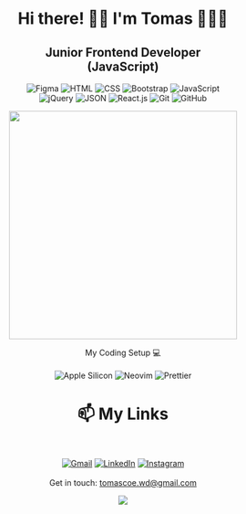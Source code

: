 <h1 align='center'>
  Hi there! 👋🏼 I'm Tomas 👨🏻‍💻
</h1>

<h2 align='center'>
  Junior Frontend Developer 
  <br>
  (JavaScript)
</h2>

<p align='center'>
  <img src='https://img.shields.io/badge/Figma-F24E1E?style=for-the-badge&logo=figma&logoColor=white' alt='Figma'/>
  <img src='https://img.shields.io/badge/HTML5-E34F26?style=for-the-badge&logo=html5&logoColor=white' alt='HTML'/>
  <img src='https://img.shields.io/badge/CSS3-1572B6?style=for-the-badge&logo=css3&logoColor=white' alt='CSS'/>
  <img src='https://img.shields.io/badge/Bootstrap-563D7C?style=for-the-badge&logo=bootstrap&logoColor=white' alt='Bootstrap'/>
  <img src='https://img.shields.io/badge/JavaScript-323330?style=for-the-badge&logo=javascript&logoColor=F7DF1E' alt='JavaScript'/>
  <br>
  <img src='https://img.shields.io/badge/jQuery-0769AD?style=for-the-badge&logo=jquery&logoColor=white' alt='jQuery'/>
  <img src='https://img.shields.io/badge/json-5E5C5C?style=for-the-badge&logo=json&logoColor=white' alt='JSON'/>
  <img src='https://img.shields.io/badge/React-20232A?style=for-the-badge&logo=react&logoColor=61DAFB' alt='React.js'/>
  <img src='https://img.shields.io/badge/GIT-E44C30?style=for-the-badge&logo=git&logoColor=white' alt='Git'/>
  <img src='https://img.shields.io/badge/GitHub-100000?style=for-the-badge&logo=github&logoColor=white' alt='GitHub'/>
</p>

<p align='center'>
  <a href="#"><img src="https://github-readme-stats.vercel.app/api?username=tomascoe&show_icons=true&count_private=true&theme=dark" width="400"></a>
</p>

<p align='center'>
  My Coding Setup 💻
  <br>
  <br>
  <img src='https://img.shields.io/badge/apple%20silicon-333333?style=for-the-badge&logo=apple&logoColor=white' alt='Apple Silicon'/>
  <img src='https://img.shields.io/badge/NeoVim-%2357A143.svg?&style=for-the-badge&logo=neovim&logoColor=white' alt='Neovim'/>
  <img src='https://img.shields.io/badge/prettier-1A2C34?style=for-the-badge&logo=prettier&logoColor=F7BA3E' alt='Prettier'/>
</p>


<h1 align='center'>📫 My Links</h1>
<br>
 <p align='center'>
    <a href='mailto:tomascoe.wd@gmail.com'><img src='https://img.shields.io/badge/Gmail-D14836?style=for-the-badge&logo=gmail&logoColor=white' alt='Gmail'/></a>
    <a href='https://www.linkedin.com/in/tomascoe/'><img src='https://img.shields.io/badge/LinkedIn-0077B5?style=for-the-badge&logo=linkedin&logoColor=white'       alt='LinkedIn'/></a>
    <a href='https://www.instagram.com/tomi_coelho/'><img src='https://img.shields.io/badge/Instagram-E4405F?style=for-the-badge&logo=instagram&logoColor=white' alt='Instagram'/></a>
  <br>
  <br>
 Get in touch: <a href='mailto:tomascoe.wd@gmail.com'>tomascoe.wd@gmail.com</a>
</p>
<p align='center'>
  <a href="#"><img src="https://badges.pufler.dev/visits/tomascoe/tomascoe"></a>
</p>
 
